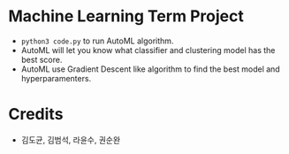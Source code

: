 # Machine Learning Term Project
 - `python3 code.py` to run AutoML algorithm.
 - AutoML will let you know what classifier and clustering model has the best score.
 - AutoML use Gradient Descent like algorithm to find the best model and hyperparamenters.

# Credits
 - 김도균, 김범석, 라윤수, 권순완